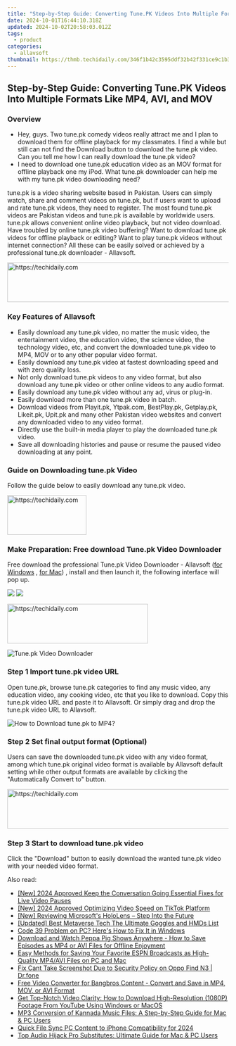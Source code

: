 ```yaml
---
title: "Step-by-Step Guide: Converting Tune.PK Videos Into Multiple Formats Like MP4, AVI, and MOV"
date: 2024-10-01T16:44:10.318Z
updated: 2024-10-02T20:58:03.012Z
tags:
  - product
categories:
  - allavsoft
thumbnail: https://thmb.techidaily.com/346f1b42c3595ddf32b42f331ce9c1b3e2f2115976dbfc26ef5bc200fbe009cd.jpg
---
```


## Step-by-Step Guide: Converting Tune.PK Videos Into Multiple Formats Like MP4, AVI, and MOV

### Overview

* Hey, guys. Two tune.pk comedy videos really attract me and I plan to download them for offline playback for my classmates. I find a while but still can not find the Download button to download the tune.pk video. Can you tell me how I can really download the tune.pk video?
* I need to download one tune.pk education video as an MOV format for offline playback one my iPod. What tune.pk downloader can help me with my tune.pk video downloading need?

tune.pk is a video sharing website based in Pakistan. Users can simply watch, share and comment videos on tune.pk, but if users want to upload and rate tune.pk videos, they need to register. The most found tune.pk videos are Pakistan videos and tune.pk is available by worldwide users. tune.pk allows convenient online video playback, but not video download. Have troubled by online tune.pk video buffering? Want to download tune.pk videos for offline playback or editing? Want to play tune.pk videos without internet connection? All these can be easily solved or achieved by a professional tune.pk downloader - Allavsoft.

<!-- affiliate ads begin -->
<a href="https://unicoeye.pxf.io/c/5597632/2134489/18498" target="_top" id="2134489">
  <img src="//a.impactradius-go.com/display-ad/18498-2134489" border="0" alt="https://techidaily.com" width="728" height="90"/>
</a>
<img height="0" width="0" src="https://unicoeye.pxf.io/i/5597632/2134489/18498" style="position:absolute;visibility:hidden;" border="0" />
<!-- affiliate ads end -->

### Key Features of Allavsoft

* Easily download any tune.pk video, no matter the music video, the entertainment video, the education video, the science video, the technology video, etc, and convert the downloaded tune.pk video to MP4, MOV or to any other popular video format.
* Easily download any tune.pk video at fastest downloading speed and with zero quality loss.
* Not only download tune.pk videos to any video format, but also download any tune.pk video or other online videos to any audio format.
* Easily download any tune.pk video without any ad, virus or plug-in.
* Easily download more than one tune.pk video in batch.
* Download videos from Playit.pk, Ytpak.com, BestPlay.pk, Getplay.pk, Likeit.pk, Upit.pk and many other Pakistan video websites and convert any downloaded video to any video format.
* Directly use the built-in media player to play the downloaded tune.pk video.
* Save all downloading histories and pause or resume the paused video downloading at any point.

### Guide on Downloading tune.pk Video

Follow the guide below to easily download any tune.pk video.

<!-- affiliate ads begin -->
<a href="https://aligracehair.sjv.io/c/5597632/2135397/19272" target="_top" id="2135397">
  <img src="//a.impactradius-go.com/display-ad/19272-2135397" border="0" alt="https://techidaily.com" width="180" height="90"/>
</a>
<img height="0" width="0" src="https://aligracehair.sjv.io/i/5597632/2135397/19272" style="position:absolute;visibility:hidden;" border="0" />
<!-- affiliate ads end -->

### Make Preparation: Free download Tune.pk Video Downloader

Free download the professional Tune.pk Video Downloader - Allavsoft ([for Windows](https://tools.techidaily.com/allavsoft/products/) , [for Mac](https://tools.techidaily.com/allavsoft/products/)) , install and then launch it, the following interface will pop up.

[![](https://www.allavsoft.com/how-to/../images/how-to/free-download-win.jpg)](https://tools.techidaily.com/allavsoft/products/) [![](https://www.allavsoft.com/how-to/../images/how-to/free-download-mac.jpg)](https://tools.techidaily.com/allavsoft/products/)

<!-- affiliate ads begin -->
<a href="https://aligracehair.sjv.io/c/5597632/2135415/19272" target="_top" id="2135415">
  <img src="//a.impactradius-go.com/display-ad/19272-2135415" border="0" alt="https://techidaily.com" width="320" height="90"/>
</a>
<img height="0" width="0" src="https://aligracehair.sjv.io/i/5597632/2135415/19272" style="position:absolute;visibility:hidden;" border="0" />
<!-- affiliate ads end -->

![Tune.pk Video Downloader](https://www.allavsoft.com/how-to/../images/allavsoft/screen-shot-600.jpg)

### Step 1 Import tune.pk video URL

Open tune.pk, browse tune.pk categories to find any music video, any education video, any cooking video, etc that you like to download. Copy this tune.pk video URL and paste it to Allavsoft. Or simply drag and drop the tune.pk video URL to Allavsoft.

![How to Download tune.pk to MP4?](https://www.allavsoft.com/how-to/../images/how-to/download-rtmp-video/download-rtmp-video.jpg)

### Step 2 Set final output format (Optional)

Users can save the downloaded tune.pk video with any video format, among which tune.pk original video format is available by Allavsoft default setting while other output formats are available by clicking the "Automatically Convert to" button.

<!-- affiliate ads begin -->
<a href="https://unicoeye.pxf.io/c/5597632/2134239/18498" target="_top" id="2134239">
  <img src="//a.impactradius-go.com/display-ad/18498-2134239" border="0" alt="https://techidaily.com" width="721" height="90"/>
</a>
<img height="0" width="0" src="https://unicoeye.pxf.io/i/5597632/2134239/18498" style="position:absolute;visibility:hidden;" border="0" />
<!-- affiliate ads end -->

### Step 3 Start to download tune.pk video

Click the "Download" button to easily download the wanted tune.pk video with your needed video format.

<ins class="adsbygoogle"
     style="display:block"
     data-ad-format="autorelaxed"
     data-ad-client="ca-pub-7571918770474297"
     data-ad-slot="1223367746"></ins>

<ins class="adsbygoogle"
     style="display:block"
     data-ad-client="ca-pub-7571918770474297"
     data-ad-slot="8358498916"
     data-ad-format="auto"
     data-full-width-responsive="true"></ins>

<span class="atpl-alsoreadstyle">Also read:</span>
<div><ul>
<li><a href="https://facebook-video-content.techidaily.com/new-2024-approved-keep-the-conversation-going-essential-fixes-for-live-video-pauses/"><u>[New] 2024 Approved Keep the Conversation Going Essential Fixes for Live Video Pauses</u></a></li>
<li><a href="https://tiktok-clips.techidaily.com/new-2024-approved-optimizing-video-speed-on-tiktok-platform/"><u>[New] 2024 Approved Optimizing Video Speed on TikTok Platform</u></a></li>
<li><a href="https://extra-support.techidaily.com/new-reviewing-microsofts-hololens-step-into-the-future/"><u>[New] Reviewing Microsoft's HoloLens – Step Into the Future</u></a></li>
<li><a href="https://article-posts.techidaily.com/updated-best-metaverse-tech-the-ultimate-goggles-and-hmds-list/"><u>[Updated] Best Metaverse Tech The Ultimate Goggles and HMDs List</u></a></li>
<li><a href="https://tech-recovery.techidaily.com/code-39-problem-on-pc-heres-how-to-fix-it-in-windows/"><u>Code 39 Problem on PC? Here's How to Fix It in Windows</u></a></li>
<li><a href="https://win-cheats.techidaily.com/download-and-watch-peppa-pig-shows-anywhere-how-to-save-episodes-as-mp4-or-avi-files-for-offline-enjoyment/"><u>Download and Watch Peppa Pig Shows Anywhere - How to Save Episodes as MP4 or AVI Files for Offline Enjoyment</u></a></li>
<li><a href="https://win-cheats.techidaily.com/easy-methods-for-saving-your-favorite-espn-broadcasts-as-high-quality-mp4avi-files-on-pc-and-mac/"><u>Easy Methods for Saving Your Favorite ESPN Broadcasts as High-Quality MP4/AVI Files on PC and Mac</u></a></li>
<li><a href="https://howto.techidaily.com/fix-cant-take-screenshot-due-to-security-policy-on-oppo-find-n3-drfone-by-drfone-fix-android-problems-fix-android-problems/"><u>Fix Cant Take Screenshot Due to Security Policy on Oppo Find N3 | Dr.fone</u></a></li>
<li><a href="https://win-cheats.techidaily.com/free-video-converter-for-bangbros-content-convert-and-save-in-mp4-mov-or-avi-format/"><u>Free Video Converter for Bangbros Content - Convert and Save in MP4, MOV, or AVI Format</u></a></li>
<li><a href="https://win-cheats.techidaily.com/get-top-notch-video-clarity-how-to-download-high-resolution-1080p-footage-from-youtube-using-windows-or-macos/"><u>Get Top-Notch Video Clarity: How to Download High-Resolution (1080P) Footage From YouTube Using Windows or MacOS</u></a></li>
<li><a href="https://win-cheats.techidaily.com/mp3-conversion-of-kannada-music-files-a-step-by-step-guide-for-mac-and-pc-users/"><u>MP3 Conversion of Kannada Music Files: A Step-by-Step Guide for Mac & PC Users</u></a></li>
<li><a href="https://fox-links.techidaily.com/quick-file-sync-pc-content-to-iphone-compatibility-for-2024/"><u>Quick File Sync PC Content to iPhone Compatibility for 2024</u></a></li>
<li><a href="https://win-cheats.techidaily.com/top-audio-hijack-pro-substitutes-ultimate-guide-for-mac-and-pc-users/"><u>Top Audio Hijack Pro Substitutes: Ultimate Guide for Mac & PC Users</u></a></li>
</ul></div>

